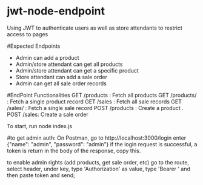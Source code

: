 # jwt-node-endpoint
Using JWT to authenticate users as well as store attendants to restrict access to pages


#Expected Endpoints
* Admin can add a product
* Admin/store attendant can get all products
* Admin/store attendant can get a specific product
* Store attendant can add a sale order
* Admin can get all sale order records

#EndPoint  Functionalities
GET /products  :  Fetch all products
GET /products/<productId> :  Fetch a single product record
GET /sales :  Fetch all sale records
GET /sales/<saleId> : Fetch a single sale record
POST /products : Create a product .
POST /sales:   Create a sale order

To start, run node index.js

#to get admin auth:
On Postman, go to http://localhost:3000/login 
enter {"name": "admin", "password": "admin"}
if the login request is successful, a token is return in the body of the response, copy this.

to enable admin rights (add products, get sale order, etc)
go to the route, select header, 
under key, type 'Authorization' as value, type 'Bearer ' and then paste token and send;

